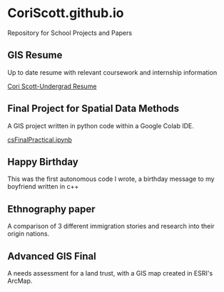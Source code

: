# CoriScott.github.io
Repository for School Projects and Papers

## GIS Resume

Up to date resume with relevant coursework and internship information

[Cori Scott-Undergrad Resume](https://docs.google.com/document/d/1iBxBgMEq34eLK1QT_VgKi_gs8rM2uu51z5kqHzU16wE/edit?usp=sharing)

## Final Project for Spatial Data Methods

A GIS project written in python code within a Google Colab IDE.

[csFinalPractical.ipynb](https://colab.research.google.com/drive/1i-TIetfOE_j1x4A2iXS_NjUAD2EIBB5k)

## Happy Birthday

This was the first autonomous code I wrote, a birthday message to my boyfriend written in c++

## Ethnography paper

A comparison of 3 different immigration stories and research into their origin nations.

## Advanced GIS Final

A needs assessment for a land trust, with a GIS map created in ESRI's ArcMap.
